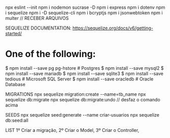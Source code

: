 npx eslint --init
npm i nodemon sucrase -D
npm i express
npm i dotenv
npm i sequelize
npm i -D sequelize-cli
npm i bcryptjs
npm i jsonwebtoken
npm i multer // RECEBER ARQUIVOS


SEQUELIZE DOCUMENTATION: https://sequelize.org/docs/v6/getting-started/
# One of the following:
$ npm install --save pg pg-hstore # Postgres
$ npm install --save mysql2
$ npm install --save mariadb
$ npm install --save sqlite3
$ npm install --save tedious # Microsoft SQL Server
$ npm install --save oracledb # Oracle Database

MIGRATIONS
npx sequelize migration:create --name=tb_name
npx sequelize db:migrate
npx sequelize db:migrate:undo // desfaz o comando acima

SEEDS
npx sequelize seed:generate --name criar-usuarios
npx sequelize db:seed:all

LIST
1º Criar a migração,
2º Criar o Model,
3º Criar o Controller,
